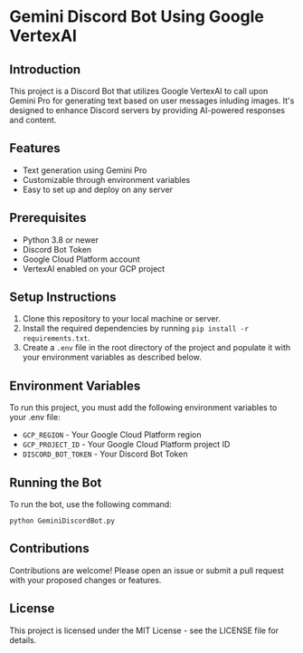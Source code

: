 
# Gemini Discord Bot Using Google VertexAI

## Introduction
This project is a Discord Bot that utilizes Google VertexAI to call upon Gemini Pro for generating text based on user messages inluding images. It's designed to enhance Discord servers by providing AI-powered responses and content.

## Features
- Text generation using Gemini Pro
- Customizable through environment variables
- Easy to set up and deploy on any server

## Prerequisites
- Python 3.8 or newer
- Discord Bot Token
- Google Cloud Platform account
- VertexAI enabled on your GCP project

## Setup Instructions
1. Clone this repository to your local machine or server.
2. Install the required dependencies by running `pip install -r requirements.txt`.
3. Create a `.env` file in the root directory of the project and populate it with your environment variables as described below.

## Environment Variables
To run this project, you must add the following environment variables to your .env file:

- `GCP_REGION` - Your Google Cloud Platform region
- `GCP_PROJECT_ID` - Your Google Cloud Platform project ID
- `DISCORD_BOT_TOKEN` - Your Discord Bot Token

## Running the Bot
To run the bot, use the following command:
```
python GeminiDiscordBot.py
```

## Contributions
Contributions are welcome! Please open an issue or submit a pull request with your proposed changes or features.

## License
This project is licensed under the MIT License - see the LICENSE file for details.
